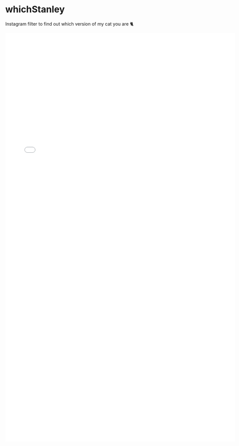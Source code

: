 # whichStanley
Instagram filter to find out which version of my cat you are 🐈 

<iframe src='//gifs.com/embed/mOVoZr' frameborder='0' scrolling='no' width='720px' height='1280px' style='-webkit-backface-visibility: hidden;-webkit-transform: scale(1);' ></iframe>

